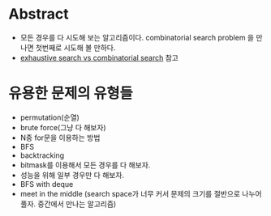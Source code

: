 # Abstract

- 모든 경우를 다 시도해 보는 알고리즘이다. combinatorial search problem 을 만나면 첫번째로 시도해 볼 만하다. 
- [exhaustive search vs combinatorial search](/doc/combinatorial_search.md#combinatorial-search-vs-다른-탐색-기법) 참고

# 유용한 문제의 유형들

- permutation(순열)
- brute force(그냥 다 해보자)
- N중 for문을 이용하는 방법
- BFS
- backtracking
- bitmask를 이용해서 모든 경우를 다 해보자.
- 성능을 위해 일부 경우만 다 해보자.
- BFS with deque
- meet in the middle (search space가 너무 커서 문제의 크기를 절반으로
  나누어 풀자. 중간에서 만나는 알고리즘)
